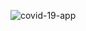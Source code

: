 ![covid-19-app](https://user-images.githubusercontent.com/50084927/81701053-c3762c00-9469-11ea-8ffe-0746d7c53c0e.gif)
